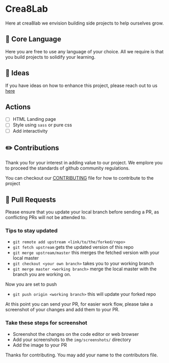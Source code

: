 # Crea8Lab

Here at crea8lab we envision building side projects to help ourselves grow.

## :large_orange_diamond: Core Language

Here you are free to use any language of your choice. All we require is that you build projects to solidify your learning.

## 🔅 Ideas

If you have ideas on how to enhance this project, please reach out to us [here](phavorsparks@gmail.com)

## Actions

- [ ] HTML Landing page
- [ ] Style using `sass` or pure css
- [ ] Add interactivity

## ✏️ Contributions

Thank you for your interest in adding value to our project. We emplore you to proceed the standards of github community regulations.

You can checkout our [CONTRIBUTING](CONTRIBUTING.md) file for how to contribute to the project

## 🔌 Pull Requests

Please ensure that you update your local branch before sending a PR, as conflicting PRs will not be attended to.

### Tips to stay updated

- `git remote add upstream <link/to/the/forked/repo>`
- `git fetch upstream` gets the updated version of this repo
- `git merge upstream/master` this merges the fetched version with your local master
- `git checkout <your own branch>` takes you to your working branch
- `git merge master <working branch>` merge the local master with the branch you are working on.

Now you are set to push

- `git push origin <working branch>` this will update your forked repo

At this point you can send your PR, for easier work flow, please take a screenshot of your changes and add them to your PR.

### Take these steps for screenshot

- Screenshot the changes on the code editor or web browser
- Add your screenshots to the `img/screenshots/` directory
- Add the image to your PR

Thanks for contributing. You may add your name to the contributors file.